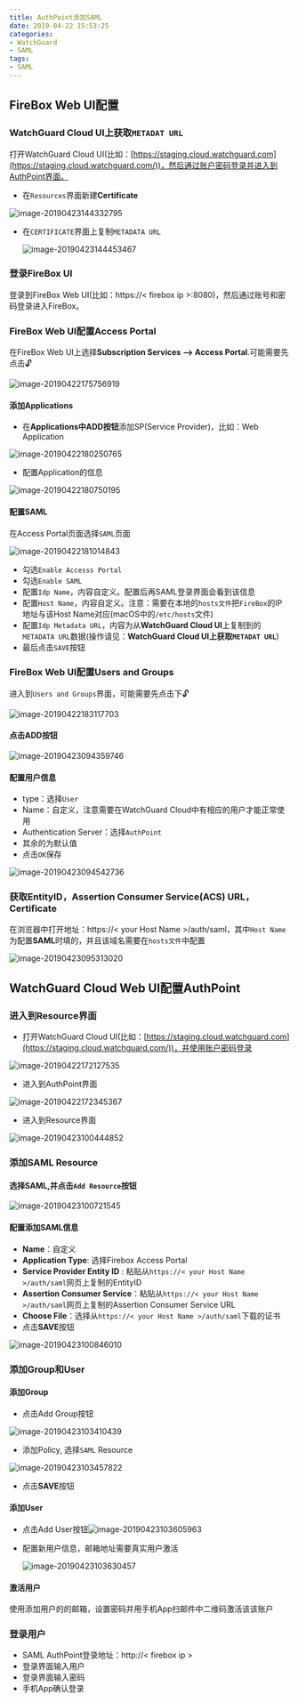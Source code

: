 ```yaml
---
title: AuthPoint添加SAML
date: 2019-04-22 15:53:25
categories:
- WatchGuard
- SAML
tags:
- SAML
---
```


## FireBox Web UI配置

### WatchGuard Cloud UI上获取`METADAT URL`

打开WatchGuard Cloud UI(比如：[https://staging.cloud.watchguard.com](https://staging.cloud.watchguard.com/))，然后通过账户密码登录并进入到AuthPoint界面。

- 在`Resources`界面新建**Certificate**

![image-20190423144332795](https://image.rayleigo.com/markdown/202004/70bfbce4f4280d5bcf95a73261411e1b.jpg)

- 在`CERTIFICATE`界面上复制`METADATA URL`

  ![image-20190423144453467](https://tva1.sinaimg.cn/large/006tNc79gy1g2ckderf9fj31w80gwmz7.jpg)

### 登录FireBox UI

登录到FireBox Web UI(比如：https://< firebox ip >:8080)，然后通过账号和密码登录进入FireBox。

### FireBox Web UI配置Access Portal

在FireBox Web UI上选择**Subscription Services --> Access Portal**.可能需要先点击🔓

![image-20190422175756919](https://image.rayleigo.com/markdown/202004/3435d7eab366308cb11af1fa2d9d3e75.jpg)

#### 添加Applications

- 在**Applications中ADD按钮**添加SP(Service Provider)，比如：Web Application

![image-20190422180250765](https://image.rayleigo.com/markdown/202004/5bb25872385fb9070dca5516fe23673e.jpg)

- 配置Application的信息

![image-20190422180750195](https://image.rayleigo.com/markdown/202004/b038560fd9cdc40261860fd8796d778f.jpg)

#### 配置SAML

在Access Portal页面选择`SAML`页面

![image-20190422181014843](https://image.rayleigo.com/markdown/202004/cba23577b74ed78b45c57ff6b56891f8.jpg)

- 勾选`Enable Accesss Portal`
- 勾选`Enable SAML`
- 配置`Idp Name`，内容自定义。配置后再SAML登录界面会看到该信息
- 配置`Host Name`，内容自定义。注意：需要在本地的`hosts文件`把`FireBox`的IP地址与该Host Name对应(macOS中的`/etc/hosts`文件)
- 配置`Idp Metadata URL`，内容为从**WatchGuard Cloud UI**上复制到的`METADATA URL`数据(操作请见：**WatchGuard Cloud UI上获取`METADAT URL`**)
- 最后点击`SAVE`按钮

### FireBox Web UI配置Users and Groups

进入到`Users and Groups`界面，可能需要先点击下🔓

![image-20190422183117703](https://image.rayleigo.com/markdown/202004/6c04a3f1fccd39ba8973249d0cbb7e35.jpg)

#### 点击ADD按钮

![image-20190423094359746](https://image.rayleigo.com/markdown/202004/c9c329bf3bd2315235a481b6d6340c0e.jpg)

#### 配置用户信息

- type：选择`User`
- Name：自定义，注意需要在WatchGuard Cloud中有相应的用户才能正常使用
- Authentication Server：选择`AuthPoint`
- 其余的为默认值
- 点击`OK`保存

![image-20190423094542736](https://image.rayleigo.com/markdown/202004/c4ad6b7e87b3903cd543948848daa07a.jpg)

### 获取EntityID，Assertion Consumer Service(ACS) URL，Certificate

在浏览器中打开地址：https://< your Host Name >/auth/saml，其中`Host Name`为配置**SAML**时填的，并且该域名需要在`hosts文件`中配置

![image-20190423095313020](https://image.rayleigo.com/markdown/202004/3fe816337e0dbe77db5b46069278acb2.jpg)

## WatchGuard Cloud Web UI配置AuthPoint

### 进入到Resource界面

- 打开WatchGuard Cloud UI(比如：[https://staging.cloud.watchguard.com](https://staging.cloud.watchguard.com/))，并使用账户密码登录

![image-20190422172127535](https://image.rayleigo.com/markdown/202004/943b6e117fff84befee9a9fbe86ad7d9.jpg)

- 进入到AuthPoint界面

![image-20190422172345367](https://image.rayleigo.com/markdown/202004/5350d262716b3cc8fa6e1eb65ee4f11e.jpg)

- 进入到Resource界面

![image-20190423100444852](https://image.rayleigo.com/markdown/202004/7c074ffd360fedb3a4f5172a86bbc602.jpg)

### 添加SAML Resource

#### 选择SAML,并点击`Add Resource`按钮

![image-20190423100721545](https://image.rayleigo.com/markdown/202004/c6d1781673fdc5efc7442201ec7d1b6c.jpg)

#### 配置添加SAML信息

- **Name**：自定义
- **Application Type**: 选择Firebox Access Portal
- **Service Provider Entity ID** : 粘贴从`https://< your Host Name >/auth/saml`网页上复制的EntityID
- **Assertion Consumer Service**：粘贴从`https://< your Host Name >/auth/saml`网页上复制的Assertion Consumer Service URL
- **Choose File**：选择从`https://< your Host Name >/auth/saml`下载的证书
- 点击**SAVE**按钮

![image-20190423100846010](https://image.rayleigo.com/markdown/202004/0e87c9b03ae3c4db3e24a075de8d4f8c.jpg)

### 添加Group和User

#### 添加Group

- 点击Add Group按钮

![image-20190423103410439](https://image.rayleigo.com/markdown/202004/cb0682aefc9389c79ab6342850ade600.jpg)

- 添加Policy, 选择`SAML` Resource

![image-20190423103457822](https://image.rayleigo.com/markdown/202004/13a4710ecc37412287b4bd05a413a2b9.jpg)

- 点击**SAVE**按钮

#### 添加User

- 点击Add User按钮![image-20190423103605963](https://image.rayleigo.com/markdown/202004/1ce3109e6e35fa63b9950066a87b5a2e.jpg)

- 配置新用户信息，邮箱地址需要真实用户激活

  ![image-20190423103630457](https://image.rayleigo.com/markdown/202004/e717f9cc095b807a629e05128c7950ce.jpg)

#### 激活用户

使用添加用户的的邮箱，设置密码并用手机App扫邮件中二维码激活该该账户

### 登录用户

- SAML AuthPoint登录地址：http://< firebox ip >
- 登录界面输入用户
- 登录界面输入密码
- 手机App确认登录

